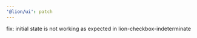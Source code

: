 ```yaml
---
'@lion/ui': patch
---
```


fix: initial state is not working as expected in lion-checkbox-indeterminate
